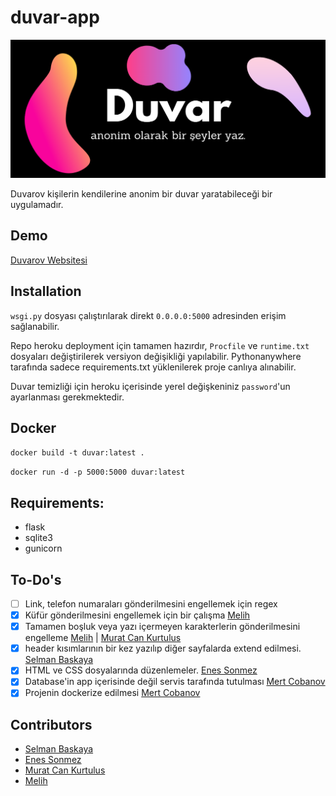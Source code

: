 # duvar-app

![](app/static/assets/duvarov.png)

Duvarov kişilerin kendilerine anonim bir duvar yaratabileceği bir uygulamadır. 

## Demo
[Duvarov Websitesi](https://duvarov.herokuapp.com/)

## Installation

`wsgi.py` dosyası çalıştırılarak direkt `0.0.0.0:5000` adresinden erişim sağlanabilir. 


Repo heroku deployment için tamamen hazırdır, `Procfile` ve `runtime.txt` dosyaları değiştirilerek versiyon değişikliği yapılabilir.
Pythonanywhere tarafında sadece requirements.txt yüklenilerek proje canlıya alınabilir.

Duvar temizliği için heroku içerisinde yerel değişkeniniz `password`'un ayarlanması gerekmektedir.

## Docker
`docker build -t duvar:latest .`

`docker run -d -p 5000:5000 duvar:latest`

## Requirements:
- flask
- sqlite3
- gunicorn

## To-Do's
- [ ] Link, telefon numaraları gönderilmesini engellemek için regex
- [x] Küfür gönderilmesini engellemek için bir çalışma [Melih](https://github.com/msrexe)
- [x] Tamamen boşluk veya yazı içermeyen karakterlerin gönderilmesini engelleme [Melih](https://github.com/msrexe) | [Murat Can Kurtulus](https://github.com/makermotion)
- [x] header kısımlarının bir kez yazılıp diğer sayfalarda extend edilmesi. [Selman Baskaya](https://github.com/selmanbaskaya)
- [x] HTML ve CSS dosyalarında düzenlemeler. [Enes Sonmez](https://github.com/enesonmez)
- [x] Database'in app içerisinde değil servis tarafında tutulması [Mert Cobanov](https://github.com/cobanov)
- [x] Projenin dockerize edilmesi [Mert Cobanov](https://github.com/cobanov)

## Contributors
- [Selman Baskaya](https://github.com/selmanbaskaya)
- [Enes Sonmez](https://github.com/enesonmez)
- [Murat Can Kurtulus](https://github.com/makermotion)
- [Melih](https://github.com/msrexe)